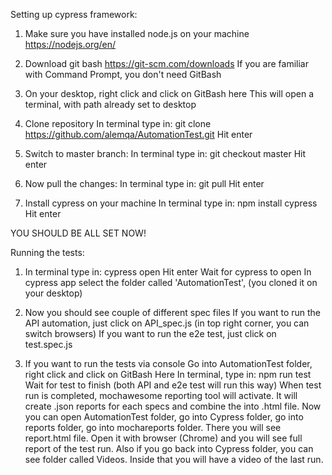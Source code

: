 Setting up cypress framework:

1. Make sure you have installed node.js on your machine
https://nodejs.org/en/

2. Download git bash
https://git-scm.com/downloads
If you are familiar with Command Prompt, you don't need GitBash

3. On your desktop, right click and click on GitBash here
This will open a terminal, with path already set to desktop

4. Clone repository
In terminal type in: git clone https://github.com/alemqa/AutomationTest.git
Hit enter

5. Switch to master branch:
In terminal type in: git checkout master
Hit enter

6. Now pull the changes:
In terminal type in: git pull
Hit enter

7. Install cypress on your machine
In  terminal type in: npm install cypress
Hit enter

YOU SHOULD BE ALL SET NOW!

Running the tests:

1. In terminal type in: cypress open
Hit enter
Wait for cypress to open
In cypress app select the folder called 'AutomationTest', (you cloned it on your desktop)

2. Now you should see couple of different spec files
If you want to run the API automation, just click on API_spec.js (in top right corner, you can switch browsers)
If you want to run the e2e test, just click on test.spec.js

3. If you want to run the tests via console
Go into AutomationTest folder, right click and click on GitBash Here
In terminal, type in: npm run test
Wait for test to finish (both API and e2e test will run this way)
When test run is completed, mochawesome reporting tool will activate.
It will create .json reports for each specs and combine the into .html file.
Now you can open AutomationTest folder, go into Cypress folder, go into reports folder, go into mochareports folder. There you will see report.html file.
Open it with browser (Chrome) and you will see full report of the test run.
Also if you go back into Cypress folder, you can see folder called Videos. Inside that you will have a video of the last run.

